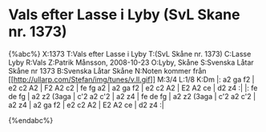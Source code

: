 # Vals efter Lasse i Lyby (SvL Skane nr. 1373)

{%abc%}
X:1373
T:Vals efter Lasse i Lyby 
T:(SvL Skåne nr. 1373)
C:Lasse Lyby
R:Vals
Z:Patrik Månsson, 2008-10-23
O:Lyby, Skåne
S:Svenska Låtar Skåne nr 1373
B:Svenska Låtar Skåne
N:Noten kommer från [[http://ullarp.com/Stefan/img/tunes/v.ll.gif]]
M:3/4
L:1/8
K:Dm
|: a2 ga f2 | e2 c2 A2 | F2 A2 c2 | fe fg a2 | a2 ga f2 | e2 c2 A2 | E2 A2 ce | d2 z4 :|
|: fe de fg | a2 z2 (3aga | c'2 a2 c'2 | a2 z4 | fe de fg |
a2 z2 (3aga | c'2 a2 c'2 | a2 z4 | a2 ga f2 | e2 c2 A2 | E2 A2 ce | d2 z4 :|


{%endabc%}

